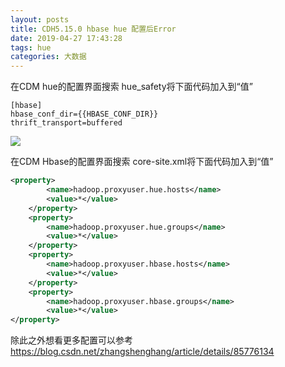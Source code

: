 ```yaml
---
layout: posts
title: CDH5.15.0 hbase hue 配置后Error
date: 2019-04-27 17:43:28
tags: hue
categories: 大数据
---
```


在CDM hue的配置界面搜索 hue_safety将下面代码加入到“值”

```shell
[hbase]
hbase_conf_dir={{HBASE_CONF_DIR}}
thrift_transport=buffered
```

![](https://i.loli.net/2019/06/30/5d184765e291357098.jpg)

在CDM Hbase的配置界面搜索 core-site.xml将下面代码加入到“值”

```xml
<property>
		<name>hadoop.proxyuser.hue.hosts</name>
		<value>*</value>
	</property>
	<property>
		<name>hadoop.proxyuser.hue.groups</name>
		<value>*</value>
	</property>
	<property>
		<name>hadoop.proxyuser.hbase.hosts</name>
		<value>*</value>
	</property>
	<property>
		<name>hadoop.proxyuser.hbase.groups</name>
		<value>*</value>
</property>
```

除此之外想看更多配置可以参考 https://blog.csdn.net/zhangshenghang/article/details/85776134